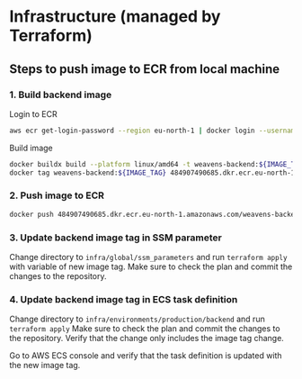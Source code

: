 # Infrastructure (managed by Terraform)

## Steps to push image to ECR from local machine

### 1. Build backend image

Login to ECR

```bash
aws ecr get-login-password --region eu-north-1 | docker login --username AWS --password-stdin 484907490685.dkr.ecr.eu-north-1.amazonaws.com
```

Build image

```bash
docker buildx build --platform linux/amd64 -t weavens-backend:${IMAGE_TAG} .
docker tag weavens-backend:${IMAGE_TAG} 484907490685.dkr.ecr.eu-north-1.amazonaws.com/weavens-backend:${IMAGE_TAG}
```

### 2. Push image to ECR

```bash
docker push 484907490685.dkr.ecr.eu-north-1.amazonaws.com/weavens-backend:${IMAGE_TAG}
```

### 3. Update backend image tag in SSM parameter

Change directory to `infra/global/ssm_parameters` and run `terraform apply` with variable of new image tag.
Make sure to check the plan and commit the changes to the repository.

### 4. Update backend image tag in ECS task definition

Change directory to `infra/environments/production/backend` and run `terraform apply`
Make sure to check the plan and commit the changes to the repository. Verify that the change only includes the image tag change.

Go to AWS ECS console and verify that the task definition is updated with the new image tag.
